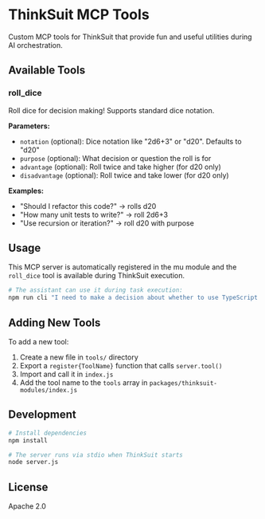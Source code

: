 # ThinkSuit MCP Tools

Custom MCP tools for ThinkSuit that provide fun and useful utilities during AI orchestration.

## Available Tools

### roll_dice

Roll dice for decision making! Supports standard dice notation.

**Parameters:**
- `notation` (optional): Dice notation like "2d6+3" or "d20". Defaults to "d20"
- `purpose` (optional): What decision or question the roll is for
- `advantage` (optional): Roll twice and take higher (for d20 only)
- `disadvantage` (optional): Roll twice and take lower (for d20 only)

**Examples:**
- "Should I refactor this code?" → rolls d20
- "How many unit tests to write?" → roll 2d6+3
- "Use recursion or iteration?" → roll d20 with purpose

## Usage

This MCP server is automatically registered in the mu module and the `roll_dice` tool is available during ThinkSuit execution.

```bash
# The assistant can use it during task execution:
npm run cli "I need to make a decision about whether to use TypeScript or JavaScript. Can you roll for it?"
```

## Adding New Tools

To add a new tool:

1. Create a new file in `tools/` directory
2. Export a `register{ToolName}` function that calls `server.tool()`
3. Import and call it in `index.js`
4. Add the tool name to the `tools` array in `packages/thinksuit-modules/index.js`

## Development

```bash
# Install dependencies
npm install

# The server runs via stdio when ThinkSuit starts
node server.js
```

## License

Apache 2.0
